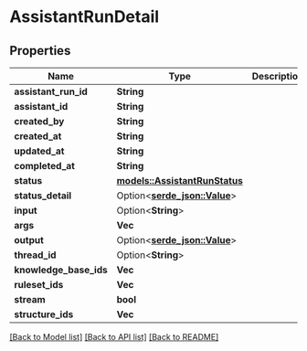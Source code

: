 # AssistantRunDetail

## Properties

Name | Type | Description | Notes
------------ | ------------- | ------------- | -------------
**assistant_run_id** | **String** |  | 
**assistant_id** | **String** |  | 
**created_by** | **String** |  | 
**created_at** | **String** |  | 
**updated_at** | **String** |  | 
**completed_at** | **String** |  | 
**status** | [**models::AssistantRunStatus**](AssistantRunStatus.md) |  | 
**status_detail** | Option<[**serde_json::Value**](.md)> |  | [optional]
**input** | Option<**String**> |  | [optional]
**args** | **Vec<String>** |  | 
**output** | Option<[**serde_json::Value**](.md)> |  | [optional]
**thread_id** | Option<**String**> |  | [optional]
**knowledge_base_ids** | **Vec<String>** |  | 
**ruleset_ids** | **Vec<String>** |  | 
**stream** | **bool** |  | 
**structure_ids** | **Vec<String>** |  | 

[[Back to Model list]](../README.md#documentation-for-models) [[Back to API list]](../README.md#documentation-for-api-endpoints) [[Back to README]](../README.md)


